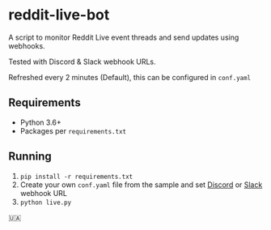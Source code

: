 # reddit-live-bot

A script to monitor Reddit Live event threads and send updates using webhooks.

Tested with Discord & Slack webhook URLs.

Refreshed every 2 minutes (Default), this can be configured in `conf.yaml`

## Requirements

- Python 3.6+
- Packages per `requirements.txt`

## Running

1. `pip install -r requirements.txt`
2. Create your own `conf.yaml` file from the sample and set [Discord](https://support.discord.com/hc/en-us/articles/228383668-Intro-to-Webhooks) or [Slack](https://api.slack.com/messaging/webhooks) webhook URL
3. `python live.py`

🇺🇦